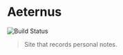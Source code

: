 # Aeternus

![Build Status](https://github.com/aeternuss/aeternus/workflows/OSS/badge.svg)

> Site that records personal notes.

